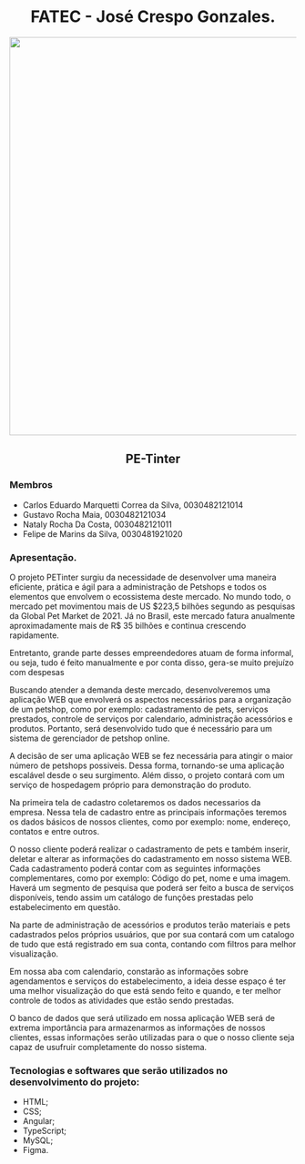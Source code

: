 <div align="center">
  <h1>FATEC - José Crespo Gonzales.</h1>
  <img width = 700hr src="https://user-images.githubusercontent.com/79478498/187548456-79bc6d60-29be-40d2-92ae-ac80daf57be3.png">
</div>

<h2 align="center">PE-Tinter</h2> 


### Membros
- Carlos Eduardo Marquetti Correa da Silva, 0030482121014
- Gustavo Rocha Maia, 0030482121034
- Nataly Rocha Da Costa, 0030482121011 
- Felipe de Marins da Silva, 0030481921020

### Apresentação.

<p>O projeto PETinter  surgiu da necessidade de desenvolver uma maneira eficiente, prática e ágil para a administração de Petshops e todos os elementos que envolvem o ecossistema deste mercado. No mundo todo, o mercado pet movimentou mais de US $223,5 bilhões segundo as pesquisas da Global Pet Market de 2021. 
Já no Brasil, este mercado fatura anualmente aproximadamente mais de R$ 35 bilhões e continua crescendo rapidamente.</p>

<p>Entretanto, grande parte desses empreendedores atuam de forma informal, ou seja, tudo é feito manualmente e por conta disso, gera-se muito prejuízo com despesas  </p>

<p>Buscando atender a demanda deste mercado, desenvolveremos uma aplicação WEB que envolverá os aspectos necessários para a organização de um petshop, como por exemplo: cadastramento de pets, serviços prestados, controle de serviços por calendario, administração acessórios e produtos. Portanto, será desenvolvido tudo que é necessário para um sistema de gerenciador de petshop online.</p>

<p>A decisão de ser uma aplicação WEB se fez necessária para atingir o maior número de petshops possiveis. Dessa forma, tornando-se uma aplicação escalável desde o seu surgimento. Além disso, o projeto contará com um serviço de hospedagem próprio para demonstração do produto.</p>

<p>Na primeira tela de cadastro coletaremos os dados necessarios da empresa. Nessa tela de cadastro entre as principais  informações teremos os dados básicos de nossos clientes, como por exemplo: nome, endereço, contatos e entre outros.</p>

<p>O nosso cliente poderá realizar o cadastramento de pets e também inserir, deletar e alterar as informações do cadastramento em nosso sistema WEB. Cada cadastramento poderá contar com as seguintes informações complementares, como por exemplo: Código do pet, nome e uma imagem. Haverá um segmento de pesquisa que poderá ser feito a busca de serviços disponíveis, tendo assim  um catálogo de funções prestadas pelo estabelecimento em questão.</p>

<p>Na parte de administração de acessórios e produtos terão materiais e pets cadastrados pelos próprios usuários, que por sua contará com um catalogo de tudo que está registrado em sua conta, contando com filtros para melhor visualização.</p>

<p>Em nossa aba com calendario, constarão as informações sobre agendamentos e serviços do estabelecimento, a ideia desse espaço é ter uma melhor visualização do que está sendo feito e quando, e ter melhor controle de todos as atividades que estão sendo prestadas.</p>

<p>O banco de dados que será utilizado em nossa aplicação WEB será de extrema  importância para armazenarmos as informações de nossos clientes, essas informações serão utilizadas para o que o nosso cliente seja capaz de usufruir completamente do nosso sistema.</p>

### Tecnologias e softwares que serão utilizados no desenvolvimento do projeto:
- HTML;
- CSS;
- Angular;
- TypeScript;
- MySQL;
- Figma.

